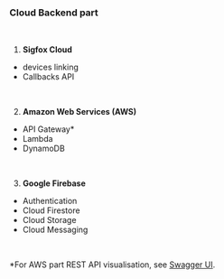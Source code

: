 ### Cloud Backend part
<br>

1. **Sigfox Cloud**
  - devices linking
  - Callbacks API
<br>

2. **Amazon Web Services (AWS)**
  - API Gateway*
  - Lambda
  - DynamoDB
<br>
  
3. **Google Firebase**
  - Authentication
  - Cloud Firestore
  - Cloud Storage
  - Cloud Messaging
<br>

*For AWS part REST API visualisation, see [Swagger UI](https://app.swaggerhub.com/apis-docs/martin195/EV-IoT-Kit/).
